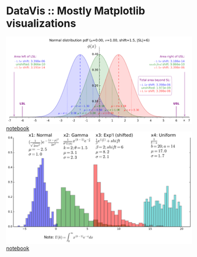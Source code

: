 # DataVis :: Mostly Matplotlib visualizations

<img src="img/My 6_sigma Normal Dist Fig.svg" />
<a href="modules/N_sigma_normal_distribution_fig.py>module</a> , <a href="N-sigma Normal Distribution Figure.ipynb>notebook</a>

<img src="img/Four distributions.svg" />
<a href="modules/four_distributions.py>module</a> , <a href="Four distributions.ipynb>notebook</a>
